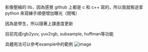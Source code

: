 影像壓縮的 lib，因為感覺 github 上都是 c 和 c++ 寫的，所以我就叛逆拿 python 來寫練手順便增加曝光（閉嘴）

因為是學生，所以隨著上課進度更新

目前完成rgb2yuv, yuv2rgb, subsample, huffman等功能

具體用法可以參考example中的範例
![image](https://github.com/afan0918/video-compression/assets/70462625/ff1a8db9-fa66-4e45-8813-5e8ac125e542)

